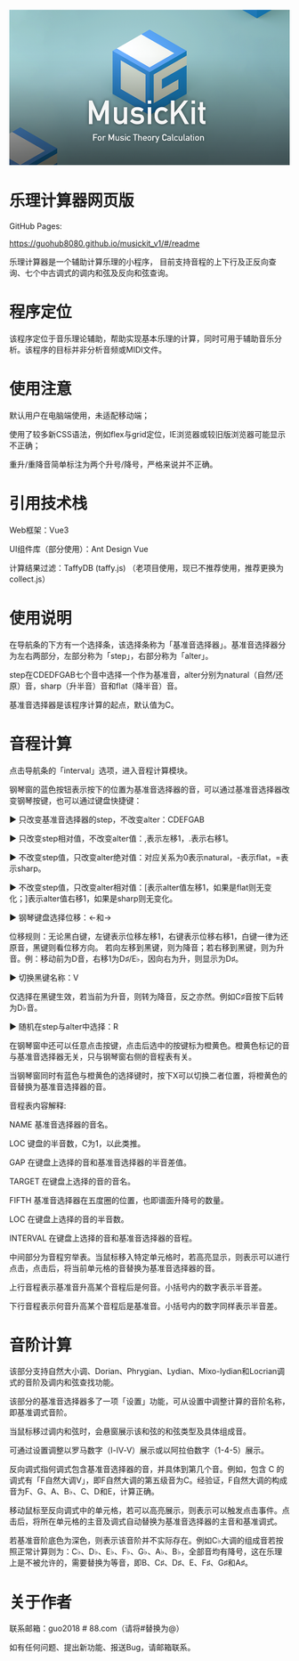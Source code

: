 

![乐理计算器](src/views/music/pics/musickit.png)

# 乐理计算器网页版

GitHub Pages:

https://guohub8080.github.io/musickit_v1/#/readme

乐理计算器是一个辅助计算乐理的小程序， 目前支持音程的上下行及正反向查询、七个中古调式的调内和弦及反向和弦查询。

# 程序定位
该程序定位于音乐理论辅助，帮助实现基本乐理的计算，同时可用于辅助音乐分析。该程序的目标并非分析音频或MIDI文件。

# 使用注意
默认用户在电脑端使用，未适配移动端；

使用了较多新CSS语法，例如flex与grid定位，IE浏览器或较旧版浏览器可能显示不正确；

重升/重降音简单标注为两个升号/降号，严格来说并不正确。

# 引用技术栈
Web框架：Vue3

UI组件库（部分使用）：Ant Design Vue 

计算结果过滤：TaffyDB (taffy.js) （老项目使用，现已不推荐使用，推荐更换为collect.js）

# 使用说明

在导航条的下方有一个选择条，该选择条称为「基准音选择器」。基准音选择器分为左右两部分，左部分称为「step」，右部分称为「alter」。

step在CDEDFGAB七个音中选择一个作为基准音，alter分别为natural（自然/还原）音，sharp（升半音）音和flat（降半音）音。

基准音选择器是该程序计算的起点，默认值为C。

# 音程计算
点击导航条的「interval」选项，进入音程计算模块。

钢琴窗的蓝色按钮表示按下的位置为基准音选择器的音，可以通过基准音选择器改变钢琴按键，也可以通过键盘快捷键：

▶ 只改变基准音选择器的step，不改变alter：CDEFGAB

▶ 只改变step相对值，不改变alter值：,表示左移1，.表示右移1。

▶ 不改变step值，只改变alter绝对值：对应关系为0表示natural，-表示flat，=表示sharp。

▶ 不改变step值，只改变alter相对值：\[表示alter值左移1，如果是flat则无变化；]表示alter值右移1，如果是sharp则无变化。

▶ 钢琴键盘选择位移：←和→

位移规则：无论黑白键，左键表示位移左移1，右键表示位移右移1，白键一律为还原音，黑键则看位移方向。 若向左移到黑键，则为降音；若右移到黑键，则为升音。例：移动前为D音，右移1为D♯/E♭，因向右为升，则显示为D♯。

▶ 切换黑键名称：V

仅选择在黑键生效，若当前为升音，则转为降音，反之亦然。例如C♯音按下后转为D♭音。

▶ 随机在step与alter中选择：R

在钢琴窗中还可以任意点击按键，点击后选中的按键标为橙黄色。橙黄色标记的音与基准音选择器无关，只与钢琴窗右侧的音程表有关。

当钢琴窗同时有蓝色与橙黄色的选择键时，按下X可以切换二者位置，将橙黄色的音替换为基准音选择器的音。

音程表内容解释:

NAME 基准音选择器的音名。

LOC 键盘的半音数，C为1，以此类推。

GAP 在键盘上选择的音和基准音选择器的半音差值。

TARGET 在键盘上选择的音的音名。

FIFTH 基准音选择器在五度圈的位置，也即谱面升降号的数量。

LOC 在键盘上选择的音的半音数。

INTERVAL 在键盘上选择的音和基准音选择器的音程。

中间部分为音程穷举表。当鼠标移入特定单元格时，若高亮显示，则表示可以进行点击，点击后，将当前单元格的音替换为基准音选择器的音。

上行音程表示基准音升高某个音程后是何音。小括号内的数字表示半音差。

下行音程表示何音升高某个音程后是基准音。小括号内的数字同样表示半音差。

# 音阶计算

该部分支持自然大小调、Dorian、Phrygian、Lydian、Mixo-lydian和Locrian调式的音阶及调内和弦查找功能。

该部分的基准音选择器多了一项「设置」功能，可从设置中调整计算的音阶名称，即基准调式音阶。

当鼠标移过调内和弦时，会悬窗展示该和弦的和弦类型及具体组成音。

可通过设置调整以罗马数字（Ⅰ-Ⅳ-Ⅴ）展示或以阿拉伯数字（1-4-5）展示。

反向调式指何调式包含基准音选择器的音，并具体到第几个音。例如，包含 C 的调式有「F自然大调V」，即F自然大调的第五级音为C。经验证，F自然大调的构成音为F、G、A、B♭、C、D和E，计算正确。

移动鼠标至反向调式中的单元格，若可以高亮展示，则表示可以触发点击事件。点击后，将所在单元格的主音及调式自动替换为基准音选择器的主音和基准调式。

若基准音阶底色为深色，则表示该音阶并不实际存在。例如C♭大调的组成音若按照正常计算则为：C♭、D♭、E♭、F♭、G♭、A♭、B♭，全部音均有降号，这在乐理上是不被允许的，需要替换为等音，即B、C♯、D♯、E、F♯、G♯和A♯。

# 关于作者
联系邮箱：guo2018 # 88.com（请将#替换为@）

如有任何问题、提出新功能、报送Bug，请邮箱联系。
